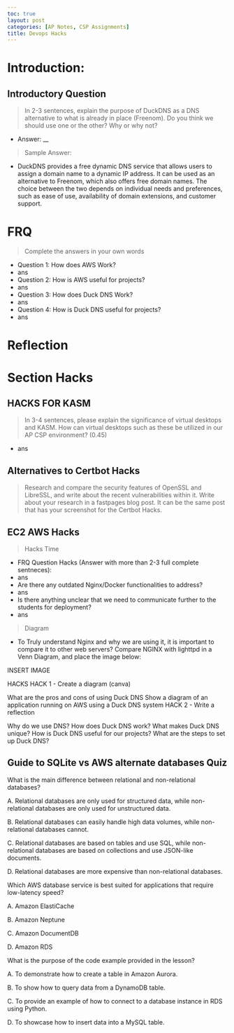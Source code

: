 ```yaml
---
toc: true
layout: post
categories: [AP Notes, CSP Assignments]
title: Devops Hacks
---
```

# Introduction:
## Introductory Question
> In 2-3 sentences, explain the purpose of DuckDNS as a DNS alternative to what is already in place (Freenom). Do you think we should use one or the other? Why or why not?
- Answer: __

> Sample Answer:
- DuckDNS provides a free dynamic DNS service that allows users to assign a domain name to a dynamic IP address. It can be used as an alternative to Freenom, which also offers free domain names. The choice between the two depends on individual needs and preferences, such as ease of use, availability of domain extensions, and customer support.

# FRQ
> Complete the answers in your own words
- Question 1: How does AWS Work?
- ans
- Question 2: How is AWS useful for projects?
- ans
- Question 3: How does Duck DNS Work?
- ans
- Question 4: How is Duck DNS useful for projects?
- ans

# Reflection

# Section Hacks

## HACKS FOR KASM
> In 3-4 sentences, please explain the significance of virtual desktops and KASM. How can virtual desktops such as these be utilized in our AP CSP environment? (0.45)
- ans

## Alternatives to Certbot Hacks
> Research and compare the security features of OpenSSL and LibreSSL, and write about the recent vulnerabilities within it. Write about your research in a fastpages blog post. It can be the same post that has your screenshot for the Certbot Hacks.

## EC2 AWS Hacks
> Hacks Time
- FRQ Question Hacks (Answer with more than 2-3 full complete sentneces):
- ans
- Are there any outdated Nginx/Docker functionalities to address?
- ans
- Is there anything unclear that we need to communicate further to the students for deployment?
- ans

> Diagram
- To Truly understand Nginx and why we are using it, it is important to compare it to other web servers? Compare NGINX with lighttpd in a Venn Diagram, and place the image below:

INSERT IMAGE


HACKS
HACK 1 - Create a diagram (canva)

What are the pros and cons of using Duck DNS
Show a diagram of an application running on AWS using a Duck DNS system
HACK 2 - Write a reflection

Why do we use DNS?
How does Duck DNS work?
What makes Duck DNS unique?
How is Duck DNS useful for our projects?
What are the steps to set up Duck DNS?


## Guide to SQLite vs AWS alternate databases Quiz
What is the main difference between relational and non-relational databases?

A. Relational databases are only used for structured data, while non-relational databases are only used for unstructured data.

B. Relational databases can easily handle high data volumes, while non-relational databases cannot.

C. Relational databases are based on tables and use SQL, while non-relational databases are based on collections and use JSON-like documents.

D. Relational databases are more expensive than non-relational databases.

Which AWS database service is best suited for applications that require low-latency speed?

A. Amazon ElastiCache

B. Amazon Neptune

C. Amazon DocumentDB

D. Amazon RDS

What is the purpose of the code example provided in the lesson?

A. To demonstrate how to create a table in Amazon Aurora.

B. To show how to query data from a DynamoDB table.

C. To provide an example of how to connect to a database instance in RDS using Python.

D. To showcase how to insert data into a MySQL table.
